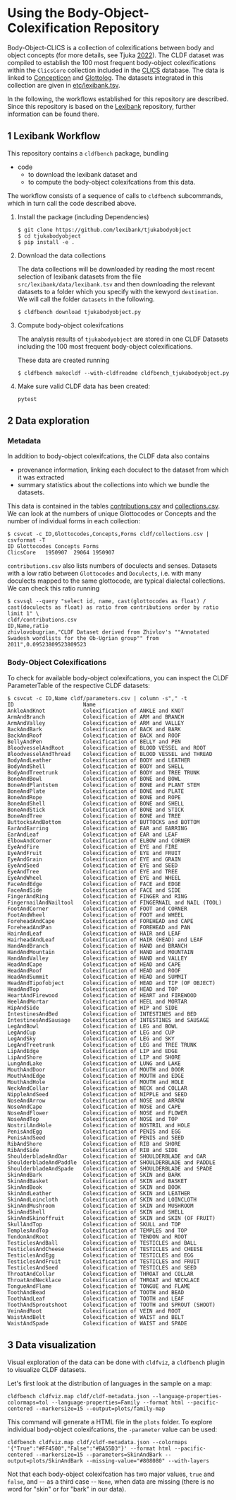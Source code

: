 # Using the Body-Object-Colexification Repository

Body-Object-CLICS is a collection of colexifications between body and object concepts (for more details, see Tjuka [2022](https://calc.hypotheses.org/3840)). The CLDF dataset was compiled to establish the 100 most frequent body-object colexifications within the `ClicsCore` collection included in the [CLICS](https://clics.clld.org) database. The data is linked to [Concepticon](https://concepticon.clld.org/) and [Glottolog](https://glottolog.org/). The datasets integrated in this collection are given in [etc/lexibank.tsv](etc/lexibank.tsv).

In the following, the workflows established for this repository are described. Since this repository is based on the [Lexibank](https://github.com/lexibank) repository, further information can be found there.

## 1 Lexibank Workflow

This repository contains a `cldfbench` package, bundling

- code
  - to download the lexibank dataset and
  - to compute the body-object colexifcations from this data.

The workflow consists of a sequence of calls to `cldfbench` subcommands, which in turn call the code described above.


1. Install the package (including Dependencies)
   ```shell
   $ git clone https://github.com/lexibank/tjukabodyobject
   $ cd tjukabodyobject
   $ pip install -e .
   ```

2. Download the data collections

   The data collections will be downloaded by reading the most recent selection of lexibank datasets from the file `src/lexibank/data/lexibank.tsv` and then downloading the relevant datasets to a folder which you specify with the kewyord `destination`. We will call the folder `datasets` in the following.

   ```shell
   $ cldfbench download tjukabodyobject.py
   ```

3. Compute body-object colexifcations

   The analysis results of `tjukabodyobject` are stored in one CLDF Datasets including the 100 most frequent body-object colexifications.

   These data are created running
   ```shell
   $ cldfbench makecldf --with-cldfreadme cldfbench_tjukabodyobject.py
   ```

4. Make sure valid CLDF data has been created:
   ```shell
   pytest
   ```

## 2 Data exploration

### Metadata

In addition to body-object colexifcations, the CLDF data also contains
- provenance information, linking each doculect to the dataset from which it was extracted
- summary statistics about the collections into which we bundle the datasets.

This data is contained in the tables [contributions.csv](cldf/contributions.csv) and [collections.csv](cldf/collections.csv).
We can look at the numbers of unique Glottocodes or Concepts and the number of individual forms in each collection:
```shell
$ csvcut -c ID,Glottocodes,Concepts,Forms cldf/collections.csv | csvformat -T
ID Glottocodes Concepts Forms
ClicsCore   1950907  29064 1950907
```

`contributions.csv` also lists numbers of doculects and senses. Datasets with a low ratio between `Glottocodes` and `Doculects`, i.e. with many doculects mapped to the same glottocode, are typical dialectal collections. We can check this ratio running
```shell
$ csvsql --query "select id, name, cast(glottocodes as float) / cast(doculects as float) as ratio from contributions order by ratio limit 1" \
cldf/contributions.csv 
ID,Name,ratio
zhivlovobugrian,"CLDF Dataset derived from Zhivlov's ""Annotated Swadesh wordlists for the Ob-Ugrian group"" from 2011",0.09523809523809523
```

### Body-Object Colexifications

To check for available body-object colexifcations, you can inspect the CLDF ParameterTable of the respective
CLDF datasets:
```shell
$ csvcut -c ID,Name cldf/parameters.csv | column -s"," -t
ID                      Name
AnkleAndKnot            Colexification of ANKLE and KNOT
ArmAndBranch            Colexification of ARM and BRANCH
ArmAndValley            Colexification of ARM and VALLEY
BackAndBark             Colexification of BACK and BARK
BackAndRoof             Colexification of BACK and ROOF
BellyAndPen             Colexification of BELLY and PEN
BloodvesselAndRoot      Colexification of BLOOD VESSEL and ROOT
BloodvesselAndThread    Colexification of BLOOD VESSEL and THREAD
BodyAndLeather          Colexification of BODY and LEATHER
BodyAndShell            Colexification of BODY and SHELL
BodyAndTreetrunk        Colexification of BODY and TREE TRUNK
BoneAndBowl             Colexification of BONE and BOWL
BoneAndPlantstem        Colexification of BONE and PLANT STEM
BoneAndPlate            Colexification of BONE and PLATE
BoneAndRope             Colexification of BONE and ROPE
BoneAndShell            Colexification of BONE and SHELL
BoneAndStick            Colexification of BONE and STICK
BoneAndTree             Colexification of BONE and TREE
ButtocksAndBottom       Colexification of BUTTOCKS and BOTTOM
EarAndEarring           Colexification of EAR and EARRING
EarAndLeaf              Colexification of EAR and LEAF
ElbowAndCorner          Colexification of ELBOW and CORNER
EyeAndFire              Colexification of EYE and FIRE
EyeAndFruit             Colexification of EYE and FRUIT
EyeAndGrain             Colexification of EYE and GRAIN
EyeAndSeed              Colexification of EYE and SEED
EyeAndTree              Colexification of EYE and TREE
EyeAndWheel             Colexification of EYE and WHEEL
FaceAndEdge             Colexification of FACE and EDGE
FaceAndSide             Colexification of FACE and SIDE
FingerAndRing           Colexification of FINGER and RING
FingernailAndNailtool   Colexification of FINGERNAIL and NAIL (TOOL)
FootAndCorner           Colexification of FOOT and CORNER
FootAndWheel            Colexification of FOOT and WHEEL
ForeheadAndCape         Colexification of FOREHEAD and CAPE
ForeheadAndPan          Colexification of FOREHEAD and PAN
HairAndLeaf             Colexification of HAIR and LEAF
HairheadAndLeaf         Colexification of HAIR (HEAD) and LEAF
HandAndBranch           Colexification of HAND and BRANCH
HandAndMountain         Colexification of HAND and MOUNTAIN
HandAndValley           Colexification of HAND and VALLEY
HeadAndCape             Colexification of HEAD and CAPE
HeadAndRoof             Colexification of HEAD and ROOF
HeadAndSummit           Colexification of HEAD and SUMMIT
HeadAndTipofobject      Colexification of HEAD and TIP (OF OBJECT)
HeadAndTop              Colexification of HEAD and TOP
HeartAndFirewood        Colexification of HEART and FIREWOOD
HeelAndMortar           Colexification of HEEL and MORTAR
HipAndSide              Colexification of HIP and SIDE
IntestinesAndBed        Colexification of INTESTINES and BED
IntestinesAndSausage    Colexification of INTESTINES and SAUSAGE
LegAndBowl              Colexification of LEG and BOWL
LegAndCup               Colexification of LEG and CUP
LegAndSky               Colexification of LEG and SKY
LegAndTreetrunk         Colexification of LEG and TREE TRUNK
LipAndEdge              Colexification of LIP and EDGE
LipAndShore             Colexification of LIP and SHORE
LungAndLake             Colexification of LUNG and LAKE
MouthAndDoor            Colexification of MOUTH and DOOR
MouthAndEdge            Colexification of MOUTH and EDGE
MouthAndHole            Colexification of MOUTH and HOLE
NeckAndCollar           Colexification of NECK and COLLAR
NippleAndSeed           Colexification of NIPPLE and SEED
NoseAndArrow            Colexification of NOSE and ARROW
NoseAndCape             Colexification of NOSE and CAPE
NoseAndFlower           Colexification of NOSE and FLOWER
NoseAndTop              Colexification of NOSE and TOP
NostrilAndHole          Colexification of NOSTRIL and HOLE
PenisAndEgg             Colexification of PENIS and EGG
PenisAndSeed            Colexification of PENIS and SEED
RibAndShore             Colexification of RIB and SHORE
RibAndSide              Colexification of RIB and SIDE
ShoulderbladeAndOar     Colexification of SHOULDERBLADE and OAR
ShoulderbladeAndPaddle  Colexification of SHOULDERBLADE and PADDLE
ShoulderbladeAndSpade   Colexification of SHOULDERBLADE and SPADE
SkinAndBark             Colexification of SKIN and BARK
SkinAndBasket           Colexification of SKIN and BASKET
SkinAndBook             Colexification of SKIN and BOOK
SkinAndLeather          Colexification of SKIN and LEATHER
SkinAndLoincloth        Colexification of SKIN and LOINCLOTH
SkinAndMushroom         Colexification of SKIN and MUSHROOM
SkinAndShell            Colexification of SKIN and SHELL
SkinAndSkinoffruit      Colexification of SKIN and SKIN (OF FRUIT)
SkullAndTop             Colexification of SKULL and TOP
TemplesAndTop           Colexification of TEMPLES and TOP
TendonAndRoot           Colexification of TENDON and ROOT
TesticlesAndBall        Colexification of TESTICLES and BALL
TesticlesAndCheese      Colexification of TESTICLES and CHEESE
TesticlesAndEgg         Colexification of TESTICLES and EGG
TesticlesAndFruit       Colexification of TESTICLES and FRUIT
TesticlesAndSeed        Colexification of TESTICLES and SEED
ThroatAndCollar         Colexification of THROAT and COLLAR
ThroatAndNecklace       Colexification of THROAT and NECKLACE
TongueAndFlame          Colexification of TONGUE and FLAME
ToothAndBead            Colexification of TOOTH and BEAD
ToothAndLeaf            Colexification of TOOTH and LEAF
ToothAndSproutshoot     Colexification of TOOTH and SPROUT (SHOOT)
VeinAndRoot             Colexification of VEIN and ROOT
WaistAndBelt            Colexification of WAIST and BELT
WaistAndSpade           Colexification of WAIST and SPADE
```

## 3 Data visualization

Visual exploration of the data can be done with `cldfviz`, a `cldfbench` plugin to visualize CLDF datasets.

Let's first look at the distribution of languages in the sample on a map:
```shell
cldfbench cldfviz.map cldf/cldf-metadata.json --language-properties-colormaps=tol --language-properties=Family --format html --pacific-centered --markersize=15 --output=plots/family-map
```

This command will generate a HTML file in the `plots` folder. To explore individual body-object colexifcations, the `-parameter` value can be used:
```shell
cldfbench cldfviz.map cldf/cldf-metadata.json --colormaps '{"True":"#FF4500","False":"#BA55D3"}' --format html --pacific-centered --markersize=15 --parameters=SkinAndBark --output=plots/SkinAndBark --missing-value="#808080" --with-layers
```
Not that each body-object colexifcation has two major values, `true` and `false`, and -- as a third case -- `None`, when data are missing (there is no word for "skin" or for "bark" in our data).
